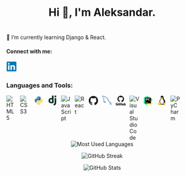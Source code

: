 <h1 align="center">Hi 👋, I'm Aleksandar.</h1>
<h3 align="center"></h3>
<br>
🌱 I’m currently learning Django & React.
<h4 align="left">Connect with me:</h4>
<div align="left" dir="auto">
<a href="https://www.linkedin.com/in/александър-костадинов-270a6b11b/" rel="nofollow">
<img alt="Aleksandar Kostadinov's LinkedIn" width="27px" src="https://github.com/devicons/devicon/blob/master/icons/linkedin/linkedin-original.svg" style="max-width: 100%;">
</a>
<p align="left">
</p>

<h3 align="left">Languages and Tools:</h3>
<p align="left"> 
<img align="left" alt="HTML5" width="26px" src="https://cdn.jsdelivr.net/gh/devicons/devicon/icons/html5/html5-original.svg" style="padding-right:10px;"/>
<img align="left" alt="CSS3" width="26px" src="https://cdn.jsdelivr.net/gh/devicons/devicon/icons/css3/css3-original.svg" style="padding-right:10px;" />
<img align="left" alt="Python" width="26px" src="https://github.com/devicons/devicon/blob/v2.14.0/icons/python/python-original.svg" style="padding-right:10px;" />
<img align="left" alt="Django" width="26px" src="https://github.com/devicons/devicon/blob/master/icons/django/django-plain.svg" style="padding-right:10px;" />
<img align="left" alt="JavaScript" width="26px" src="https://cdn.jsdelivr.net/gh/devicons/devicon/icons/javascript/javascript-original.svg" style="padding-right:10px;" />
<img align="left" alt="React" width="26px" src="https://cdn.jsdelivr.net/gh/devicons/devicon/icons/react/react-original.svg" style="padding-right:10px;" />
<img align="left" alt="PostgreSQL" width="26px" src="https://github.com/devicons/devicon/blob/master/icons/github/github-original.svg" style="padding-right:10px;" />
<img align="left" alt="MySQL" width="26px" src="https://github.com/devicons/devicon/blob/master/icons/mysql/mysql-original.svg" style="padding-right:10px;" />
<img align="left" alt="GitHub" width="26px" src="https://github.com/devicons/devicon/blob/master/icons/github/github-original-wordmark.svg" style="padding-right:10px;" />
<img align="left" alt="Visual Studio Code" width="26px" src="https://cdn.jsdelivr.net/gh/devicons/devicon/icons/vscode/vscode-original.svg" style="padding-right:10px;" />
<img align="left" alt="PyCharm" width="26px" src="https://github.com/devicons/devicon/blob/v2.14.0/icons/pycharm/pycharm-original.svg" style="padding-right:10px;" />
<img align="left" alt="PyCharm" width="26px" src="https://github.com/devicons/devicon/blob/v2.14.0/icons/linux/linux-original.svg" style="padding-right:10px;" />
<img align="left" alt="PyCharm" width="26px" src="https://aleks-kostadinov.s3.eu-central-1.amazonaws.com/uploads/2023/02/27/postman.svg" style="padding-right:10px;" />
</p>
<br />
<br />
<div class="stats" align="center">

![Most Used Languages](https://github-readme-stats.vercel.app/api/top-langs/?username=alekskostadinov&layout=compact&show_icons=true&theme=algolia&border_radius=20)

![GitHub Streak](https://streak-stats.demolab.com?user=alekskostadinov&count_private=true&theme=algolia&border_radius=20)

![GitHub Stats](https://github-readme-stats.vercel.app/api?username=alekskostadinov&hide=stars&count_private=true&show_icons=true&theme=algolia&border_radius=20)

</div>

 
